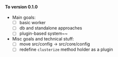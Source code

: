 
#### To version 0.1.0

- Main goals:
  - [ ] basic worker
  - [ ] db and standalone approaches
  - [ ] plugin-based system~~

- Misc goals and technical stuff:
  - [ ] move src/config -> src/core/config
  - [ ] redefine `clusterize` method holder as a plugin